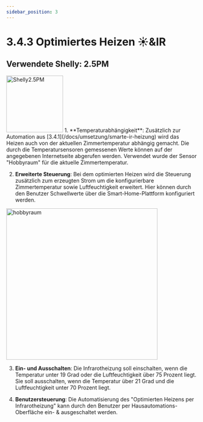 ```yaml
---
sidebar_position: 3
---
```


# 3.4.3 Optimiertes Heizen ☀️&IR 
## Verwendete Shelly: 2.5PM 
<img src="/img/shelly25.png" alt="Shelly2.5PM" width="150"/>
1. **Temperaturabhängigkeit**: Zusätzlich zur Automation aus [3.4.1](/docs/umsetzung/smarte-ir-heizung) wird das Heizen auch von der aktuellen Zimmertemperatur abhängig gemacht. Die durch die Temperatursensoren gemessenen Werte können auf der angegebenen Internetseite abgerufen werden. Verwendet wurde der Sensor "Hobbyraum" für die aktuelle Zimmertemperatur.

2. **Erweiterte Steuerung**: Bei dem optimierten Heizen wird die Steuerung zusätzlich zum erzeugten Strom um die konfigurierbare Zimmertemperatur sowie Luftfeuchtigkeit erweitert. Hier können durch den Benutzer Schwellwerte über die Smart-Home-Plattform konfiguriert werden.
<img src="/img/hobbyraum.png" alt="hobbyraum" width="400"/>


3. **Ein- und Ausschalten**: Die Infrarotheizung soll einschalten, wenn die Temperatur unter 19 Grad oder die Luftfeuchtigkeit über 75 Prozent liegt. Sie soll ausschalten, wenn die Temperatur über 21 Grad und die Luftfeuchtigkeit unter 70 Prozent liegt.


4. **Benutzersteuerung**: Die Automatisierung des "Optimierten Heizens per Infrarotheizung" kann durch den Benutzer per Hausautomations-Oberfläche ein- & ausgeschaltet werden.
